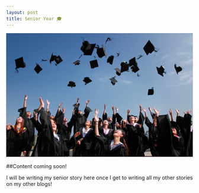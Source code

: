 ```yaml
---
layout: post
title: Senior Year 🎓
---
```


![Senior Year 🎓](/images/accomplishment-celebrate-ceremony-267885.jpg)

##Content coming soon!

I will be writing my senior story here once I get to writing all my other stories on my other blogs!
